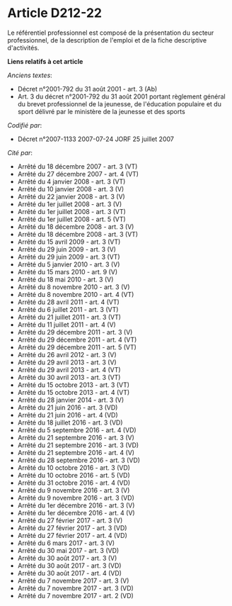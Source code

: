 # Article D212-22

Le référentiel professionnel est composé de la présentation du secteur professionnel, de la description de l'emploi et de la
fiche descriptive d'activités.

**Liens relatifs à cet article**

_Anciens textes_:

  - Décret n°2001-792 du 31 août 2001 - art. 3 (Ab)
  - Art. 3 du décret n°2001-792 du 31 août 2001 portant règlement général du brevet professionnel de la jeunesse, de l'éducation populaire et du sport délivré par le ministère de la jeunesse et des sports

_Codifié par_:

  - Décret n°2007-1133 2007-07-24 JORF 25 juillet 2007

_Cité par_:

  - Arrêté du 18 décembre 2007 - art. 3 (VT)
  - Arrêté du 27 décembre 2007 - art. 4 (VT)
  - Arrêté du 4 janvier 2008 - art. 3 (VT)
  - Arrêté du 10 janvier 2008 - art. 3 (V)
  - Arrêté du 22 janvier 2008 - art. 3 (V)
  - Arrêté du 1er juillet 2008 - art. 3 (V)
  - Arrêté du 1er juillet 2008 - art. 3 (VT)
  - Arrêté du 1er juillet 2008 - art. 5 (VT)
  - Arrêté du 18 décembre 2008 - art. 3 (V)
  - Arrêté du 18 décembre 2008 - art. 3 (VT)
  - Arrêté du 15 avril 2009 - art. 3 (VT)
  - Arrêté du 29 juin 2009 - art. 3 (V)
  - Arrêté du 29 juin 2009 - art. 3 (VT)
  - Arrêté du 5 janvier 2010 - art. 3 (V)
  - Arrêté du 15 mars 2010 - art. 9 (V)
  - Arrêté du 18 mai 2010 - art. 3 (V)
  - Arrêté du 8 novembre 2010 - art. 3 (V)
  - Arrêté du 8 novembre 2010 - art. 4 (VT)
  - Arrêté du 28 avril 2011 - art. 4 (VT)
  - Arrêté du 6 juillet 2011 - art. 3 (VT)
  - Arrêté du 21 juillet 2011 - art. 3 (VT)
  - Arrêté du 11 juillet 2011 - art. 4 (V)
  - Arrêté du 29 décembre 2011 - art. 3 (V)
  - Arrêté du 29 décembre 2011 - art. 4 (VT)
  - Arrêté du 29 décembre 2011 - art. 5 (VT)
  - Arrêté du 26 avril 2012 - art. 3 (V)
  - Arrêté du 29 avril 2013 - art. 3 (V)
  - Arrêté du 29 avril 2013 - art. 4 (VT)
  - Arrêté du 30 avril 2013 - art. 3 (VT)
  - Arrêté du 15 octobre 2013 - art. 3 (VT)
  - Arrêté du 15 octobre 2013 - art. 4 (VT)
  - Arrêté du 28 janvier 2014 - art. 3 (V)
  - Arrêté du 21 juin 2016 - art. 3 (VD)
  - Arrêté du 21 juin 2016 - art. 4 (VD)
  - Arrêté du 18 juillet 2016 - art. 3 (VD)
  - Arrêté du 5 septembre 2016 - art. 4 (VD)
  - Arrêté du 21 septembre 2016 - art. 3 (V)
  - Arrêté du 21 septembre 2016 - art. 3 (VD)
  - Arrêté du 21 septembre 2016 - art. 4 (V)
  - Arrêté du 28 septembre 2016 - art. 3 (VD)
  - Arrêté du 10 octobre 2016 - art. 3 (VD)
  - Arrêté du 10 octobre 2016 - art. 5 (VD)
  - Arrêté du 31 octobre 2016 - art. 4 (VD)
  - Arrêté du 9 novembre 2016 - art. 3 (V)
  - Arrêté du 9 novembre 2016 - art. 3 (VD)
  - Arrêté du 1er décembre 2016 - art. 3 (V)
  - Arrêté du 1er décembre 2016 - art. 4 (V)
  - Arrêté du 27 février 2017 - art. 3 (V)
  - Arrêté du 27 février 2017 - art. 3 (VD)
  - Arrêté du 27 février 2017 - art. 4 (VD)
  - Arrêté du 6 mars 2017 - art. 3 (V)
  - Arrêté du 30 mai 2017 - art. 3 (VD)
  - Arrêté du 30 août 2017 - art. 3 (V)
  - Arrêté du 30 août 2017 - art. 3 (VD)
  - Arrêté du 30 août 2017 - art. 4 (VD)
  - Arrêté du 7 novembre 2017 - art. 3 (V)
  - Arrêté du 7 novembre 2017 - art. 3 (VD)
  - Arrêté du 7 novembre 2017 - art. 2 (VD)
